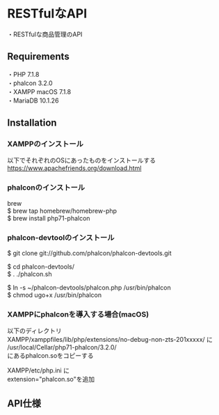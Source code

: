 # RESTfulなAPI

・RESTfulな商品管理のAPI

## Requirements


・PHP      7.1.8  
・phalcon  3.2.0  
・XAMPP    macOS 7.1.8  
・MariaDB  10.1.26  


## Installation
### XAMPPのインストール
以下でそれぞれのOSにあったものをインストールする  
https://www.apachefriends.org/download.html  

### phalconのインストール

brew  
$ brew tap homebrew/homebrew-php  
$ brew install php71-phalcon  

### phalcon-devtoolのインストール

$ git clone git://github.com/phalcon/phalcon-devtools.git  

$ cd phalcon-devtools/  
$ . ./phalcon.sh  

$ ln -s ~/phalcon-devtools/phalcon.php /usr/bin/phalcon  
$ chmod ugo+x /usr/bin/phalcon  

### XAMPPにphalconを導入する場合(macOS)

以下のディレクトリ  
XAMPP/xamppfiles/lib/php/extensions/no-debug-non-zts-201xxxxx/ に  
/usr/local/Cellar/php71-phalcon/3.2.0/  
にあるphalcon.soをコピーする  

XAMPP/etc/php.ini に  
extension="phalcon.so"を追加  


## API仕様
